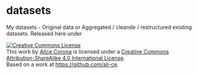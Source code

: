 datasets
========

My datasets - Original data or Aggregated / cleande / restructured existing datasets. Released here under

<a rel="license" href="http://creativecommons.org/licenses/by-sa/4.0/"><img alt="Creative Commons License" style="border-width:0" src="https://i.creativecommons.org/l/by-sa/4.0/88x31.png" /></a><br />This <span xmlns:dct="http://purl.org/dc/terms/" href="http://purl.org/dc/dcmitype/Dataset" rel="dct:type">work</span> by <a xmlns:cc="http://creativecommons.org/ns#" href="www.alicecorona.nl" property="cc:attributionName" rel="cc:attributionURL">Alice Corona</a> is licensed under a <a rel="license" href="http://creativecommons.org/licenses/by-sa/4.0/">Creative Commons Attribution-ShareAlike 4.0 International License</a>.<br />Based on a work at <a xmlns:dct="http://purl.org/dc/terms/" href="https://github.com/ali-ce" rel="dct:source">https://github.com/ali-ce</a>.
